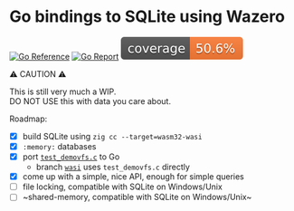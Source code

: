 # Go bindings to SQLite using Wazero

[![Go Reference](https://pkg.go.dev/badge/image)](https://pkg.go.dev/github.com/ncruces/go-sqlite3)
[![Go Report](https://goreportcard.com/badge/github.com/ncruces/go-sqlite3)](https://goreportcard.com/report/github.com/ncruces/go-sqlite3)
![Go Coverage](.github/coverage.svg)

⚠️ CAUTION ⚠️

This is still very much a WIP.\
DO NOT USE this with data you care about.

Roadmap:
- [x] build SQLite using `zig cc --target=wasm32-wasi`
- [x] `:memory:` databases
- [x] port [`test_demovfs.c`](https://www.sqlite.org/src/doc/trunk/src/test_demovfs.c) to Go
  - branch [`wasi`](https://github.com/ncruces/go-sqlite3/tree/wasi) uses `test_demovfs.c` directly
- [x] come up with a simple, nice API, enough for simple queries
- [ ] file locking, compatible with SQLite on Windows/Unix
- [ ] ~shared-memory, compatible with SQLite on Windows/Unix~